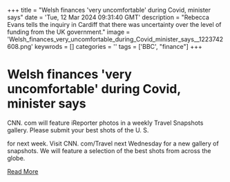 +++
title = "Welsh finances 'very uncomfortable' during Covid, minister says"
date = 'Tue, 12 Mar 2024 09:31:40 GMT'
description = "Rebecca Evans tells the inquiry in Cardiff that there was uncertainty over the level of funding from the UK government."
image = 'Welsh_finances_very_uncomfortable_during_Covid_minister_says__1223742608.png'
keywrods =  []
categories = ''
tags = ['BBC', "finance"]
+++

# Welsh finances 'very uncomfortable' during Covid, minister says

CNN.
com will feature iReporter photos in a weekly Travel Snapshots gallery.
Please submit your best shots of the U.
S.

for next week.
Visit CNN.
com/Travel next Wednesday for a new gallery of snapshots.
We will feature a selection of the best shots from across the globe.


[Read More](https://www.bbc.co.uk/news/live/uk-wales-68511714)
